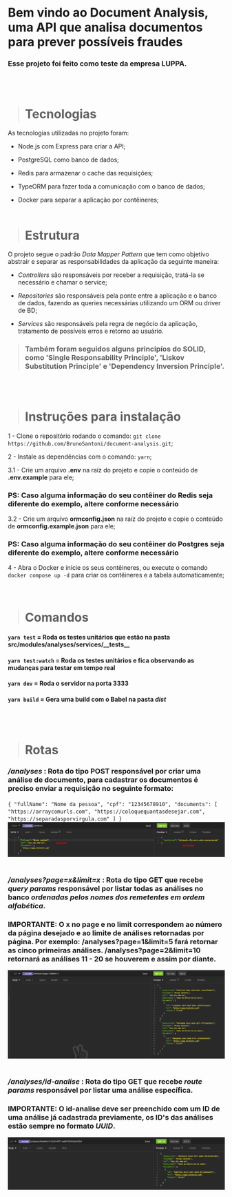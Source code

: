 # Bem vindo ao Document Analysis, uma API que analisa documentos para prever possíveis fraudes
### Esse projeto foi feito como teste da empresa LUPPA.
<br/><br/>

> # Tecnologias
As tecnologias utilizadas no projeto foram:
- Node.js com Express para criar a API;

- PostgreSQL como banco de dados;
- Redis para armazenar o cache das requisições;
- TypeORM para fazer toda a comunicação com o banco  de dados;
- Docker para separar a aplicação por contêineres;
<br/><br/>

> # Estrutura
O projeto segue o padrão _Data Mapper Pattern_ que tem como objetivo abstrair e separar as responsabilidades da aplicação da seguinte maneira:
- _Controllers_ são responsáveis por receber a requisição, tratá-la se necessário e chamar o service;

- _Repositories_ são responsáveis pela ponte entre a aplicação e o banco de dados, fazendo as queries necessárias utilizando um ORM ou driver de BD;

- _Services_ são responsáveis pela regra de negócio da aplicação, tratamento de possíveis erros e retorno ao usuário.

> ### Também foram seguidos alguns principíos do SOLID, como 'Single Responsability Principle', 'Liskov Substitution Principle' e 'Dependency Inversion Principle'.
<br/><br/>

> # Instruções para instalação
1 - Clone o repositório rodando o comando: `git clone https://github.com/BrunoSantoni/document-analysis.git`;

2 - Instale as dependências com o comando: `yarn`;

3.1 - Crie um arquivo __.env__ na raíz do projeto e copie o conteúdo de __.env.example__ para ele;
### __PS: Caso alguma informação do seu contêiner do Redis seja diferente do exemplo, altere conforme necessário__

3.2 - Crie um arquivo __ormconfig.json__ na raíz do projeto e copie o conteúdo de __ormconfig.example.json__ para ele;
### __PS: Caso alguma informação do seu contêiner do Postgres seja diferente do exemplo, altere conforme necessário__

4 - Abra o Docker e inicie os seus contêineres, ou execute o comando `docker compose up -d` para criar os contêineres e a tabela automaticamente;
<br/><br/><br/>
> # Comandos

#### `yarn test` = Roda os testes unitários que estão na pasta src/modules/analyses/services/&#95;&#95;tests&#95;&#95;
#### `yarn test:watch` = Roda os testes unitários e fica observando as mudanças para testar em tempo real
#### `yarn dev` = Roda o servidor na porta __3333__
#### `yarn build` = Gera uma build com o Babel na pasta *dist*
<br/><br/>
> # Rotas

### _/analyses_ : Rota do tipo POST responsável por criar uma análise de documento, para cadastrar os documentos é preciso enviar a requisição no seguinte formato:

`
{
	"fullName": "Nome da pessoa",
	"cpf": "12345678910",
	"documents": [
		"https://arraycomurls.com",
    "https://coloquequantasdesejar.com",
    "https://separadasporvirgula.com"
	]
}
`
![Requisição POST na rota localhost:3333/analyses](/assets/analyses-post-route.png)
<br/><br/>

### _/analyses?page=__x__&limit=__x___ : Rota do tipo GET que recebe *query params* responsável por listar todas as análises no banco *ordenadas pelos nomes dos remetentes em ordem alfabética*.
### __IMPORTANTE__: O __x__ no page e no limit correspondem ao número da página desejado e ao limite de análises retornadas por página. Por exemplo: /analyses?page=1&limit=5 fará retornar as cinco primeiras análises. /analyses?page=2&limit=10 retornará as análises 11 - 20 se houverem e assim por diante.
![Requisição GET na rota localhost:3333/analyses](/assets/analyses-get-route.png)
<br/><br/>

### _/analyses/__id-analise___ : Rota do tipo GET que recebe *route params* responsável por listar uma análise específica.
### __IMPORTANTE__: O __id-analise__ deve ser preenchido com um ID de uma análise já cadastrada previamente, os ID's das análises estão sempre no formato _UUID_.
![Requisição GET na rota localhost:3333/analyses/id](/assets/analyses-get-specific-route.png)
